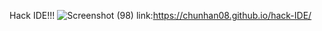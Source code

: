 Hack IDE!!!
![Screenshot (98)](https://github.com/user-attachments/assets/469f9aa3-3b8e-4151-8c7c-5807f6602cee)
link:https://chunhan08.github.io/hack-IDE/
